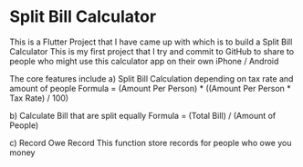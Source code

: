 # Split Bill Calculator

This is a Flutter Project that I have came up with which is to build a Split Bill Calculator
This is my first project that I try and commit to GitHub to share to people who might use this
calculator app on their own iPhone / Android 


The core features include 
a) Split Bill Calculation depending on tax rate and amount of people
Formula = (Amount Per Person) * ((Amount Per Person * Tax Rate) / 100)

b) Calculate Bill that are split equally 
Formula = (Total Bill) / (Amount of People)

c) Record Owe Record
This function store records for people who owe you money 
